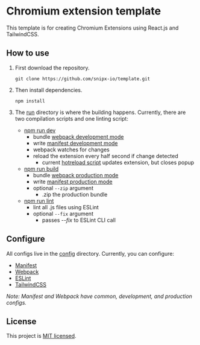 # Chromium extension template

This template is for creating Chromium Extensions using React.js and TailwindCSS.

## How to use

1. First download the repository.
    ```
    git clone https://github.com/snipx-io/template.git
    ```
2. Then install dependencies.
    ```
    npm install
    ```
3. The [run](./run/) directory is where the building happens. Currently, there are two compilation scripts and one linting script:

    - [npm run dev](./run/dev.js)
        - bundle [webpack development mode](./config/webpack/development.js)
        - write [manifest development mode](./config/manifest/development.json)
        - webpack watches for changes
        - reload the extension every half second if change detected
            - current [hotreload script](./run/scripts/hotreload.js) updates extension, but closes popup
    - [npm run build](./run/build.js)
        - bundle [webpack production mode](./config/webpack/production.js)
        - write [manifest production mode](./config/manifest/production.json)
        - optional `--zip` argument
            - .zip the production bundle
    - [npm run lint](./run/lint.js)
        - lint all .js files using ESLint
        - optional `--fix` argument
            - passes _--fix_ to ESLint CLI call

## Configure

All configs live in the [config](./config/) directory. Currently, you can configure:

-   [Manifest](./config/manifest/)
-   [Webpack](./config/webpack/)
-   [ESLint](./config/.eslintrc.json)
-   [TailwindCSS](./config/tailwindcss.js)

_Note: Manifest and Webpack have common, development, and production configs._

## License

This project is [MIT licensed](./LICENSE).
